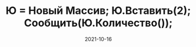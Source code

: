 ---
date: 2021-10-16
guid: 1044cce4-8db2-4738-ae10-ab0d941a09a4
title: Ю = Новый Массив; Ю.Вставить(2); Сообщить(Ю.Количество());
question: |
    Что выведет платформа?
    ```bsl
    Ю = Новый Массив;
    Ю.Вставить(2);
    Сообщить(Ю.Количество());
    ```
options:
    - Сообщит "1"
    - Сообщит "2"
    - Сообщит "3"
    - Вызовет исключение
correct: 2
explanation: |
    Примечание метода "Вставить":  

    *Допускается указание индекса большего, чем ВГраница. В этом случае массив дополняется элементами с индексами от ВГраница()+1 до указанного в параметре индекса.*
tags:
    - platform
source: https://t.me/JuniorOneS/180
---